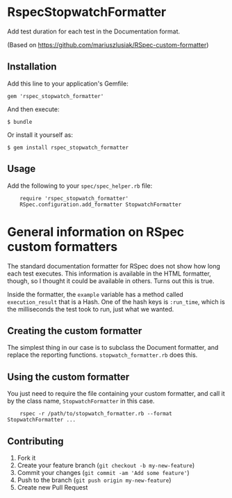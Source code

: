 # RspecStopwatchFormatter

Add test duration for each test in the Documentation format.

(Based on https://github.com/mariuszlusiak/RSpec-custom-formatter)

## Installation

Add this line to your application's Gemfile:

    gem 'rspec_stopwatch_formatter'

And then execute:

    $ bundle

Or install it yourself as:

    $ gem install rspec_stopwatch_formatter

## Usage

Add the following to your `spec/spec_helper.rb` file:

        require 'rspec_stopwatch_formatter'
        RSpec.configuration.add_formatter StopwatchFormatter

# General information on RSpec custom formatters

The standard documentation formatter for RSpec does not show how long
each test executes. This information is available in the HTML
formatter, though, so I thought it could be available in others. Turns
out this is true.

Inside the formatter, the `example` variable has a method called
`execution_result` that is a Hash. One of the hash keys is
`:run_time`, which is the milliseconds the test took to run, just what
we wanted.


## Creating the custom formatter

The simplest thing in our case is to subclass the Document formatter,
and replace the reporting functions. `stopwatch_formatter.rb` does
this.

## Using the custom formatter

You just need to require the file containing your custom formatter,
and call it by the class name, `StopwatchFormatter` in this case.

        rspec -r /path/to/stopwatch_formatter.rb --format StopwatchFormatter ...

## Contributing

1. Fork it
2. Create your feature branch (`git checkout -b my-new-feature`)
3. Commit your changes (`git commit -am 'Add some feature'`)
4. Push to the branch (`git push origin my-new-feature`)
5. Create new Pull Request
